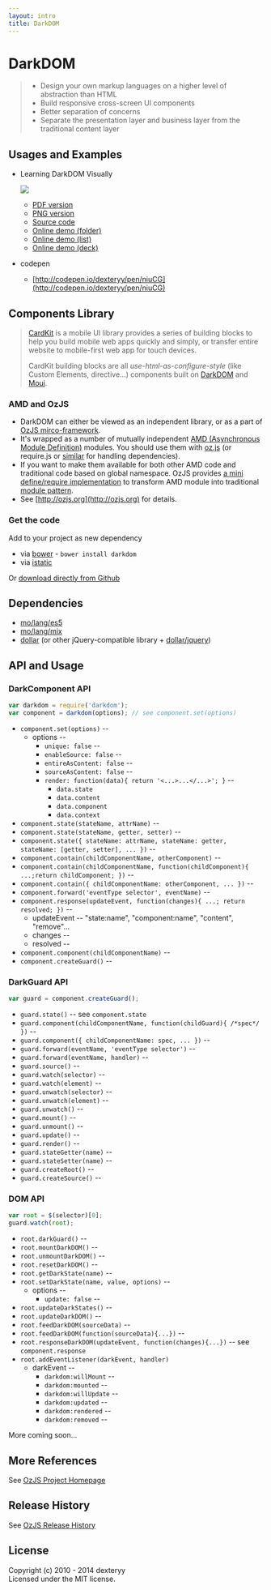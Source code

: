 ```yaml
---
layout: intro
title: DarkDOM
---
```


# DarkDOM

> * Design your own markup languages on a higher level of abstraction than HTML
> * Build responsive cross-screen UI components
> * Better separation of concerns
> * Separate the presentation layer and business layer from the traditional content layer

## Usages and Examples

* Learning DarkDOM Visually

  [![](http://douban-f2e.github.io/cardkit-demo-darkdom/darkdom_thumbnail.png)](http://douban-f2e.github.io/cardkit-demo-darkdom/darkdom.pdf)

  * [PDF version](http://douban-f2e.github.io/cardkit-demo-darkdom/darkdom.pdf)
  * [PNG version](http://douban-f2e.github.io/cardkit-demo-darkdom/darkdom.png)
  * [Source code](https://github.com/douban-f2e/cardkit-demo-darkdom)
  * [Online demo (folder)](http://douban-f2e.github.io/cardkit-demo-darkdom/folder.html)
  * [Online demo (list)](http://douban-f2e.github.io/cardkit-demo-darkdom/index.html)
  * [Online demo (deck)](http://douban-f2e.github.io/cardkit-demo-darkdom/deck.html)

* codepen
  * [http://codepen.io/dexteryy/pen/niuCG](http://codepen.io/dexteryy/pen/niuCG)

## Components Library

> [CardKit](https://github.com/douban-f2e/CardKit) is a mobile UI library provides a series of building blocks to help you build mobile web apps quickly and simply, or transfer entire website to mobile-first web app for touch devices. 
>
> CardKit building blocks are all _use-html-as-configure-style_ (like Custom Elements, directive...) components built on [DarkDOM](https://github.com/dexteryy/DarkDOM) and [Moui](https://github.com/dexteryy/moui).


### AMD and OzJS

* DarkDOM can either be viewed as an independent library, or as a part of [OzJS mirco-framework](http://ozjs.org/#framework).
* It's wrapped as a number of mutually independent [AMD (Asynchronous Module Definition)](https://github.com/amdjs/amdjs-api/wiki/AMD) modules. You should use them with [oz.js](http://ozjs.org/#start) (or require.js or [similar](http://wiki.commonjs.org/wiki/Implementations) for handling dependencies). 
* If you want to make them available for both other AMD code and traditional code based on global namespace. OzJS provides [a mini define/require implementation](http://ozjs.org/examples/adapter/) to transform AMD module into traditional [module pattern](http://www.adequatelygood.com/2010/3/JavaScript-Module-Pattern-In-Depth).
* See [http://ozjs.org](http://ozjs.org) for details.

### Get the code

Add to your project as new dependency

* via [bower](http://bower.io/) - `bower install darkdom`
* via [istatic](http://ozjs.org/istatic)

Or [download directly from Github](https://github.com/dexteryy/DarkDOM/blob/master/darkdom.js)

## Dependencies

* [mo/lang/es5](https://github.com/dexteryy/mo)
* [mo/lang/mix](https://github.com/dexteryy/mo)
* [dollar](https://github.com/dexteryy/DollarJS) (or other jQuery-compatible library + [dollar/jquery](https://github.com/dexteryy/DollarJS/blob/master/dollar/jquery.js))  

## API and Usage

### DarkComponent API

```javascript
var darkdom = require('darkdom');
var component = darkdom(options); // see component.set(options)
```

* `component.set(options)` -- 
  * options --
    * `unique: false` -- 
    * `enableSource: false` --
    * `entireAsContent: false` --
    * `sourceAsContent: false` --
    * `render: function(data){ return '<...>...</...>'; }` -- 
      * `data.state`
      * `data.content` 
      * `data.component`
      * `data.context`
* `component.state(stateName, attrName)` --
* `component.state(stateName, getter, setter)` --
* `component.state({ stateName: attrName, stateName: getter, stateName: [getter, setter], ... })` --
* `component.contain(childComponentName, otherComponent)` --
* `component.contain(childComponentName, function(childComponent){ ...;return childComponent; })` --
* `component.contain({ childComponentName: otherComponent, ... })` --
* `component.forward('eventType selector', eventName)` --
* `component.response(updateEvent, function(changes){ ...; return resolved; })` --
  * updateEvent -- "state:name", "component:name", "content", "remove"...
  * changes --
  * resolved -- 
* `component.component(childComponentName)` --
* `component.createGuard()` --

### DarkGuard API

```javascript
var guard = component.createGuard();
```

* `guard.state()` -- see `component.state`
* `guard.component(childComponentName, function(childGuard){ /*spec*/  })` --
* `guard.component({ childComponentName: spec, ... })` --
* `guard.forward(eventName, 'eventType selector')` --
* `guard.forward(eventName, handler)` --
* `guard.source()` --
* `guard.watch(selector)` --
* `guard.watch(element)` --
* `guard.unwatch(selector)` --
* `guard.unwatch(element)` --
* `guard.unwatch()` --
* `guard.mount()` --
* `guard.unmount()` --
* `guard.update()` --
* `guard.render()` --
* `guard.stateGetter(name)` --
* `guard.stateSetter(name)` --
* `guard.createRoot()` --
* `guard.createSource()` --

### DOM API

```javascript
var root = $(selector)[0];
guard.watch(root);
```

* `root.darkGuard()` --
* `root.mountDarkDOM()` --
* `root.unmountDarkDOM()` --
* `root.resetDarkDOM()` --
* `root.getDarkState(name)` --
* `root.setDarkState(name, value, options)` --
  * options --
    * `update: false` -- 
* `root.updateDarkStates()` --
* `root.updateDarkDOM()` --
* `root.feedDarkDOM(sourceData)` --
* `root.feedDarkDOM(function(sourceData){...})` --
* `root.responseDarkDOM(updateEvent, function(changes){...})` -- see `component.response`
* `root.addEventListener(darkEvent, handler)`
  * darkEvent --
    * `darkdom:willMount` --
    * `darkdom:mounted` --
    * `darkdom:willUpdate` --
    * `darkdom:updated` --
    * `darkdom:rendered` --
    * `darkdom:removed` --

More coming soon...


## More References

See [OzJS Project Homepage](http://ozjs.org/)

## Release History

See [OzJS Release History](http://ozjs.org/#release)

## License

Copyright (c) 2010 - 2014 dexteryy  
Licensed under the MIT license.

